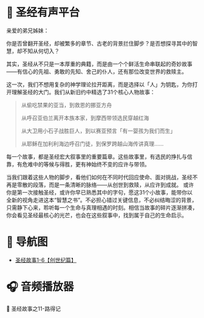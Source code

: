 # <span class="bible-title">📖 圣经有声平台</span>

<div class="intro-card">
  亲爱的弟兄姊妹：

你是否曾翻开圣经，却被繁多的章节、古老的背景拦住脚步？是否想探寻其中的智慧，却不知从何切入？

其实，圣经从不只是一本厚重的典籍，而是由一个个鲜活生命串联起的奇妙故事——有信心的先祖、勇敢的先知、舍己的仆人，还有那位改变世界的救赎主。

这一次，我们不想用复杂的神学理论拉开距离，而是选择以「人」为钥匙，为你打开理解圣经的大门。我们从新旧约中精选了31个核心人物故事：

> 从偷吃禁果的亚当，到救恩的挪亚方舟
>
> 从呼召亚伯兰离开本族本家，到摩西带领选民穿越红海
>
> 从大卫用小石子战胜巨人，到以赛亚预言「有一婴孩为我们而生」
>
> 从耶稣在加利利海边呼召门徒，到保罗跨越山海传讲真理……

每一个故事，都是圣经宏大叙事里的重要篇章。这些故事里，有选民的挣扎与信靠，有危难中的等候与得胜，更有神始终不变的应许与带领。

当我们跟着这些人物的脚步，看他们如何在不同时代回应使命、面对挑战，圣经不再是零散的段落，而是一条清晰的脉络——从创世到救赎，从应许到成就。 或许你是第一次接触圣经，或许你早已熟悉其中的字句，愿这31个小故事，能带你以全新的视角走进这本“智慧之书”。不必担心错过关键信息，不必纠结晦涩的背景，只需静下心来，聆听每一个生命与真理相遇的时刻。相信当故事的碎片逐渐拼凑，你会看见圣经最核心的光芒，也会在这些叙事中，找到属于自己的生命启示。

</div>



# <span class="bible-title">📖 导航图</span>

- [圣经故事1-6【创世纪篇】](./bible.md)


# <span class="bible-title">🎧 音频播放器</span>

<div class="horizontal-audio-list">
  <div class="audio-player-item">
    <div class="audio-title">📖 圣经故事之11-路得记</div>
    <div class="audio-player-wrapper">
      <script src="https://fast.wistia.com/embed/medias/5423g9vqem.jsonp" async></script>
      <script src="https://fast.wistia.com/assets/external/E-v1.js" async></script>
      <div class="wistia_responsive_padding" style="padding:56.25% 0 0 0;position:relative;">
        <div class="wistia_responsive_wrapper" style="height:100%;left:0;position:absolute;top:0;width:100%;">
          <div class="wistia_embed wistia_async_5423g9vqem seo=true videoFoam=true" style="height:100%;position:relative;width:100%">
            <div class="wistia_swatch" style="height:100%;left:0;opacity:0;overflow:hidden;position:absolute;top:0;transition:opacity 200ms;width:100%;">
              <img src="https://fast.wistia.com/embed/medias/5423g9vqem/swatch" style="filter:blur(5px);height:100%;object-fit:contain;width:100%;" alt="" aria-hidden="true" onload="this.parentNode.style.opacity=1;" />
            </div>
          </div>
        </div>
      </div>
    </div>
  </div>

[//]: # ()
[//]: # (  <div class="audio-player-item">)

[//]: # (    <div class="audio-title">📖 创世纪</div>)

[//]: # (    <div class="audio-player-wrapper">)

[//]: # (      <!-- 第二个音频播放器 -->)

[//]: # (      <div style="background:#f0f8ff;padding:15px;text-align:center;border-radius:8px;height:100px;display:flex;align-items:center;justify-content:center;">)

[//]: # (        <p>音频2：创世纪（待添加）</p>)

[//]: # (      </div>)

[//]: # (    </div>)

[//]: # (  </div>)

[//]: # ()
[//]: # (  <div class="audio-player-item">)

[//]: # (    <div class="audio-title">📖 出埃及记</div>)

[//]: # (    <div class="audio-player-wrapper">)

[//]: # (      <!-- 第三个音频播放器 -->)

[//]: # (      <div style="background:#fff0f5;padding:15px;text-align:center;border-radius:8px;height:100px;display:flex;align-items:center;justify-content:center;">)

[//]: # (        <p>音频3：出埃及记（待添加）</p>)

[//]: # (      </div>)

[//]: # (    </div>)

[//]: # (  </div>)

[//]: # ()
[//]: # (  <div class="audio-player-item">)

[//]: # (    <div class="audio-title">📖 诗篇</div>)

[//]: # (    <div class="audio-player-wrapper">)

[//]: # (      <!-- 第四个音频播放器 -->)

[//]: # (      <div style="background:#f0fff0;padding:15px;text-align:center;border-radius:8px;height:100px;display:flex;align-items:center;justify-content:center;">)

[//]: # (        <p>音频4：诗篇（待添加）</p>)

[//]: # (      </div>)

[//]: # (    </div>)

[//]: # (  </div>)
</div>